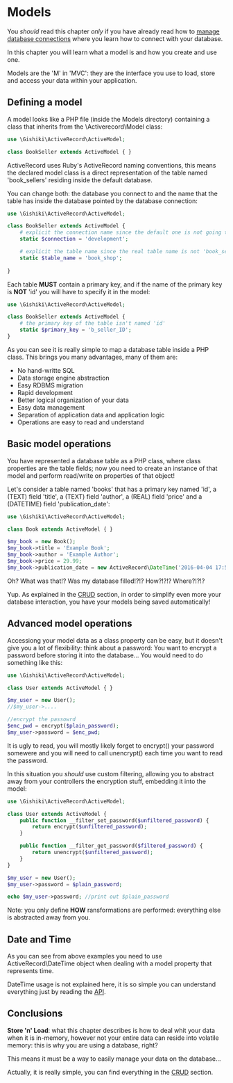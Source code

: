 # Models
You *should* read this chapter *only* if you have already read how to [manage database connections](/usage/database/management.md) 
where you learn how to connect with your database.

In this chapter you will learn what a model is and how you create and use one.

Models are the 'M' in 'MVC': they are the interface you use to load, store and access 
your data within your application.


## Defining a model
A model looks like a PHP file (inside the Models directory) containing a class 
that inherits from the \Activerecord\Model class:

```PHP
use \Gishiki\ActiveRecord\ActiveModel;

class BookSeller extends ActiveModel { }
```

ActiveRecord uses Ruby's ActiveRecord naming conventions, this means the declared 
model class is a direct representation of the table named 'book_sellers' residing 
inside the default database.

You can change both: the database you connect to and the name that the table has
inside the database pointed by the database connection:

```PHP
use \Gishiki\ActiveRecord\ActiveModel;

class BookSeller extends ActiveModel {
    # explicit the connection name since the default one is not going to be used
    static $connection = 'development';

    # explicit the table name since the real table name is not 'book_sellers'
    static $table_name = 'book_shop';
   
}
```

Each table __MUST__ contain a primary key, and if the 
name of the primary key is __NOT__ 'id' you will have to specify it in the model:

```PHP
use \Gishiki\ActiveRecord\ActiveModel;

class BookSeller extends ActiveModel {
    # the primary key of the table isn't named 'id'
    static $primary_key = 'b_seller_ID';
}
```

As you can see it is really simple to map a database table inside a PHP class. 
This brings you many advantages, many of them are:

   - No hand-writte SQL
   - Data storage engine abstraction
   - Easy RDBMS migration
   - Rapid development
   - Better logical organization of your data
   - Easy data management
   - Separation of application data and application logic
   - Operations are easy to read and understand


## Basic model operations
You have represented a database table as a PHP class, where class properties are 
the table fields; now you need to create an instance of that model and perform read/write 
on properties of that object!

Let's consider a table named 'books' that has a primary key named 'id', a (TEXT) field 'title', 
a (TEXT) field 'author', a (REAL) field 'price' and a (DATETIME) field 'publication_date':

```PHP
use \Gishiki\ActiveRecord\ActiveModel;

class Book extends ActiveModel { }

$my_book = new Book();
$my_book->title = 'Example Book';
$my_book->author = 'Example Author';
$my_book->price = 29.99;
$my_book->publication_date = new ActiveRecord\DateTime('2016-04-04 17:56:30');
```

Oh? What was that!? Was my database filled!?!? How?!?!? Where?!?!?

Yup. As explained in the [CRUD](CRUD.md) section, in order to simplify even more your 
database interaction, you have your models being saved automatically!


## Advanced model operations
Accessiong your model data as a class property can be easy, but it doesn't give you 
a lot of flexibility: think about a password: You want to encrypt a password before 
storing it into the database... You would need to do something like this:

```PHP
use \Gishiki\ActiveRecord\ActiveModel;

class User extends ActiveModel { }

$my_user = new User();
//$my_user->....

//encrypt the passowrd
$enc_pwd = encrypt($plain_password);
$my_user->password = $enc_pwd;
```

It is ugly to read, you will mostly likely forget to encrypt() your password somewere
and you will need to call unencrypt() each time you want to read the password.

In this situation you *should* use custom filtering, allowing you to 
abstract away from your controllers the encryption stuff, embedding it into the model:

```PHP
use \Gishiki\ActiveRecord\ActiveModel;

class User extends ActiveModel {
    public function __filter_set_password($unfiltered_password) {
        return encrypt($unfiltered_password);
    }

    public function __filter_get_password($filtered_password) {
        return unencrypt($unfiltered_password);
    }
}

$my_user = new User();
$my_user->password = $plain_password;

echo $my_user->password; //print out $plain_password
```

Note: you only define __HOW__ ransformations are performed: everything else is abstracted away from you.


## Date and Time
As you can see from above examples you need to use ActiveRecord\DateTime object when
dealing with a model property that represents time.

DateTime usage is not explained here, it is so simple you can understand everything just by reading the [API](/API/class-ActiveRecord.DateTime.html).


## Conclusions
__Store 'n' Load__: what this chapter describes is how to deal whit your data when 
it is in-memory, however not your entire data can reside into volatile memory: 
this is why you are using a database, right?

This means it must be a way to easily manage your data on the database...

Actually, it is really simple, you can find everything in the [CRUD](CRUD.md) section.